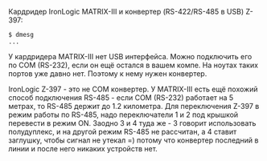 Кардридер IronLogic MATRIX-III и конвертер (RS-422/RS-485 в USB) Z-397:

```
$ dmesg
...
```

У кардридера MATRIX-III нет USB интерфейса. Можно подключить его по
COM (RS-232), если он ещё остался в вашем компе. На ноутах таких портов
уже давно нет. Поэтому к нему нужен конвертер.

IronLogic Z-397 - это не COM конвертер. У MATRIX-III есть ещё похожий
способ подключения RS-485 - если COM (RS-232) работает на 5 метрах, то
RS-485 держит до 1.2 километра. Для переключения Z-397 в режим работы
по RS-485, надо переключатели 1 и 2 под крышкой перевести в режим ON.
Заодно 3 и 4 туда же - 3 говорит использовать полудуплекс, и на другой
режим RS-485 не рассчитан, а 4 ставит заглушку, чтобы сигнал не
утекал =) потому что конвертер последний в линии и после него никаких
устройств нет.
